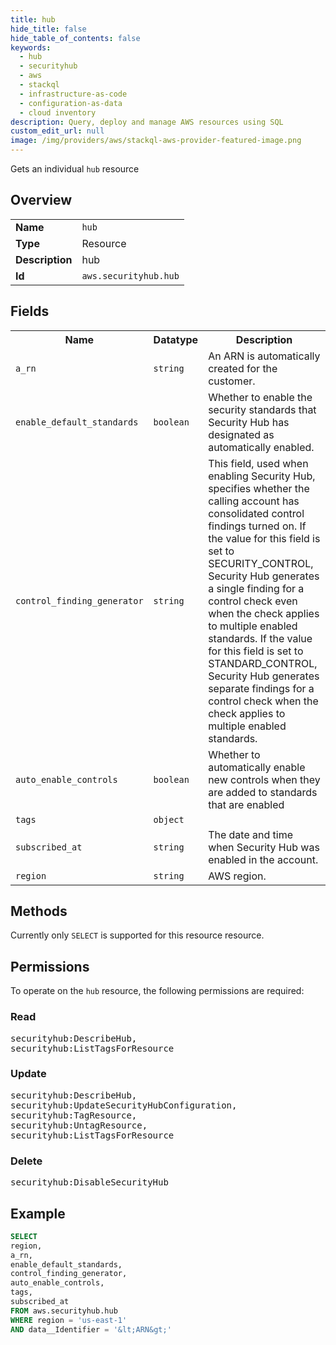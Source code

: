 ```yaml
---
title: hub
hide_title: false
hide_table_of_contents: false
keywords:
  - hub
  - securityhub
  - aws
  - stackql
  - infrastructure-as-code
  - configuration-as-data
  - cloud inventory
description: Query, deploy and manage AWS resources using SQL
custom_edit_url: null
image: /img/providers/aws/stackql-aws-provider-featured-image.png
---
```

Gets an individual <code>hub</code> resource

## Overview
<table><tbody>
<tr><td><b>Name</b></td><td><code>hub</code></td></tr>
<tr><td><b>Type</b></td><td>Resource</td></tr>
<tr><td><b>Description</b></td><td>hub</td></tr>
<tr><td><b>Id</b></td><td><code>aws.securityhub.hub</code></td></tr>
</tbody></table>

## Fields
<table><tbody>
<tr><th>Name</th><th>Datatype</th><th>Description</th></tr>
<tr><td><code>a_rn</code></td><td><code>string</code></td><td>An ARN is automatically created for the customer.</td></tr>
<tr><td><code>enable_default_standards</code></td><td><code>boolean</code></td><td>Whether to enable the security standards that Security Hub has designated as automatically enabled.</td></tr>
<tr><td><code>control_finding_generator</code></td><td><code>string</code></td><td>This field, used when enabling Security Hub, specifies whether the calling account has consolidated control findings turned on. If the value for this field is set to SECURITY_CONTROL, Security Hub generates a single finding for a control check even when the check applies to multiple enabled standards.  If the value for this field is set to STANDARD_CONTROL, Security Hub generates separate findings for a control check when the check applies to multiple enabled standards.</td></tr>
<tr><td><code>auto_enable_controls</code></td><td><code>boolean</code></td><td>Whether to automatically enable new controls when they are added to standards that are enabled</td></tr>
<tr><td><code>tags</code></td><td><code>object</code></td><td></td></tr>
<tr><td><code>subscribed_at</code></td><td><code>string</code></td><td>The date and time when Security Hub was enabled in the account.</td></tr>
<tr><td><code>region</code></td><td><code>string</code></td><td>AWS region.</td></tr>

</tbody></table>

## Methods
Currently only <code>SELECT</code> is supported for this resource resource.

## Permissions

To operate on the <code>hub</code> resource, the following permissions are required:

### Read
<pre>
securityhub:DescribeHub,
securityhub:ListTagsForResource</pre>

### Update
<pre>
securityhub:DescribeHub,
securityhub:UpdateSecurityHubConfiguration,
securityhub:TagResource,
securityhub:UntagResource,
securityhub:ListTagsForResource</pre>

### Delete
<pre>
securityhub:DisableSecurityHub</pre>


## Example
```sql
SELECT
region,
a_rn,
enable_default_standards,
control_finding_generator,
auto_enable_controls,
tags,
subscribed_at
FROM aws.securityhub.hub
WHERE region = 'us-east-1'
AND data__Identifier = '&lt;ARN&gt;'
```
